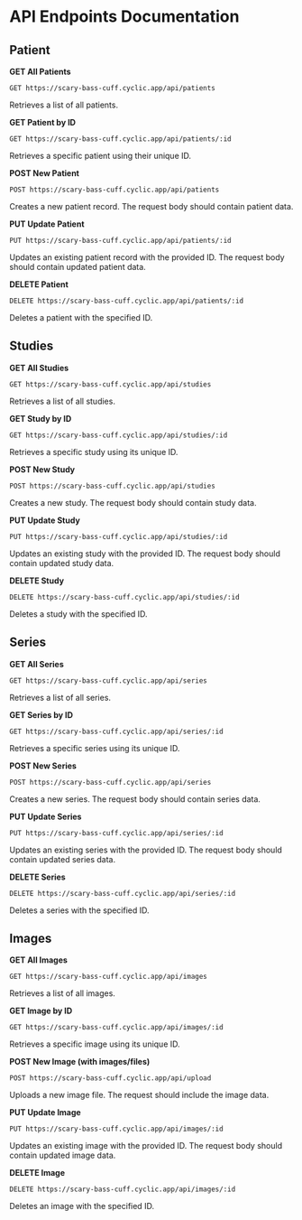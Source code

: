 # API Endpoints Documentation

## Patient

**GET All Patients**
```
GET https://scary-bass-cuff.cyclic.app/api/patients
```
Retrieves a list of all patients.

**GET Patient by ID**
```
GET https://scary-bass-cuff.cyclic.app/api/patients/:id
```
Retrieves a specific patient using their unique ID.

**POST New Patient**
```
POST https://scary-bass-cuff.cyclic.app/api/patients
```
Creates a new patient record. The request body should contain patient data.

**PUT Update Patient**
```
PUT https://scary-bass-cuff.cyclic.app/api/patients/:id
```
Updates an existing patient record with the provided ID. The request body should contain updated patient data.

**DELETE Patient**
```
DELETE https://scary-bass-cuff.cyclic.app/api/patients/:id
```
Deletes a patient with the specified ID.

## Studies

**GET All Studies**
```
GET https://scary-bass-cuff.cyclic.app/api/studies
```
Retrieves a list of all studies.

**GET Study by ID**
```
GET https://scary-bass-cuff.cyclic.app/api/studies/:id
```
Retrieves a specific study using its unique ID.

**POST New Study**
```
POST https://scary-bass-cuff.cyclic.app/api/studies
```
Creates a new study. The request body should contain study data.

**PUT Update Study**
```
PUT https://scary-bass-cuff.cyclic.app/api/studies/:id
```
Updates an existing study with the provided ID. The request body should contain updated study data.

**DELETE Study**
```
DELETE https://scary-bass-cuff.cyclic.app/api/studies/:id
```
Deletes a study with the specified ID.

## Series

**GET All Series**
```
GET https://scary-bass-cuff.cyclic.app/api/series
```
Retrieves a list of all series.

**GET Series by ID**
```
GET https://scary-bass-cuff.cyclic.app/api/series/:id
```
Retrieves a specific series using its unique ID.

**POST New Series**
```
POST https://scary-bass-cuff.cyclic.app/api/series
```
Creates a new series. The request body should contain series data.

**PUT Update Series**
```
PUT https://scary-bass-cuff.cyclic.app/api/series/:id
```
Updates an existing series with the provided ID. The request body should contain updated series data.

**DELETE Series**
```
DELETE https://scary-bass-cuff.cyclic.app/api/series/:id
```
Deletes a series with the specified ID.

## Images

**GET All Images**
```
GET https://scary-bass-cuff.cyclic.app/api/images
```
Retrieves a list of all images.

**GET Image by ID**
```
GET https://scary-bass-cuff.cyclic.app/api/images/:id
```
Retrieves a specific image using its unique ID.

**POST New Image (with images/files)**
```
POST https://scary-bass-cuff.cyclic.app/api/upload
```
Uploads a new image file. The request should include the image data.

**PUT Update Image**
```
PUT https://scary-bass-cuff.cyclic.app/api/images/:id
```
Updates an existing image with the provided ID. The request body should contain updated image data.

**DELETE Image**
```
DELETE https://scary-bass-cuff.cyclic.app/api/images/:id
```
Deletes an image with the specified ID.


